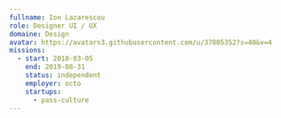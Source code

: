 ```yaml
---
fullname: Ion Lazarescou
role: Designer UI / UX
domaine: Design
avatar: https://avatars3.githubusercontent.com/u/37805352?s=40&v=4
missions:
  - start: 2018-03-05
    end: 2019-08-31
    status: independent
    employer: octo
    startups:
      - pass-culture
---
```

